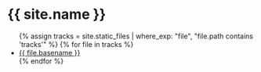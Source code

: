 <h1>{{ site.name }}</h1>

<ul>
{% assign tracks = site.static_files | where_exp: "file", "file.path contains 'tracks'" %}
{% for file in tracks  %}
  <li><a href="{{ site.baseurl }}{{ file.path }}">{{ file.basename }}</a></li>
{% endfor %}
</ul>
